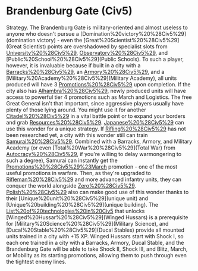 # Brandenburg Gate (Civ5)

Strategy.
The Brandenburg Gate is military-oriented and almost useless to anyone who doesn't pursue a [Domination%20victory%20%28Civ5%29](domination victory) - even the [Great%20Scientist%20%28Civ5%29](Great Scientist) points are overshadowed by specialist slots from [University%20%28Civ5%29](Universities), [Observatory%20%28Civ5%29](Observatories), and [Public%20School%20%28Civ5%29](Public Schools). To such a player, however, it is invaluable because if built in a city with a [Barracks%20%28Civ5%29](Barracks), an [Armory%20%28Civ5%29](Armory), and a [Military%20Academy%20%28Civ5%29](Military Academy), all units produced will have 3 [Promotions%20%28Civ5%29](promotions) upon completion. If the city also has [Alhambra%20%28Civ5%29](Alhambra), newly produced units will have access to powerful tier 4 promotions such as March and Logistics. The free Great General isn't that important, since aggressive players usually have plenty of those lying around. You might use it for another [Citadel%20%28Civ5%29](Citadel) in a vital battle point or to expand your borders and grab [Resources%20%28Civ5%29](resources).
[Japanese%20%28Civ5%29](Japan) can use this wonder for a unique strategy. If [Rifling%20%28Civ5%29](Rifling) has not been researched yet, a city with this wonder still can train [Samurai%20%28Civ5%29](Samurai). Combined with a Barracks, Armory, and Military Academy (or even [Total%20War%20%28Civ5%29](Total War) from [Autocracy%20%28Civ5%29](Autocracy), if you're willing to delay warmongering to such a degree), Samurai can instantly get the [Promotions%20%28Civ5%29%23March](March) promotion - one of the most useful promotions in warfare. Then, as they're upgraded to [Rifleman%20%28Civ5%29](Riflemen) and more advanced infantry units, they can conquer the world alongside [Zero%20%28Civ5%29](Zeroes).
[Polish%20%28Civ5%29](Poland) also can make good use of this wonder thanks to their [Unique%20unit%20%28Civ5%29](unique unit) and [Unique%20building%20%28Civ5%29](unique building). The [List%20of%20technologies%20in%20Civ5](technology) that unlocks [Winged%20Hussar%20%28Civ5%29](Winged Hussars) is a prerequisite for [Military%20Science%20%28Civ5%29](Military Science), and [Ducal%20Stable%20%28Civ5%29](Ducal Stables) provide all mounted units trained in a city with +15 XP. Winged Hussars start with Shock I, so each one trained in a city with a Barracks, Armory, Ducal Stable, and the Brandenburg Gate will be able to take Shock II, Shock III, and Blitz, March, or Mobility as its starting promotions, allowing them to push through even the tightest enemy lines.